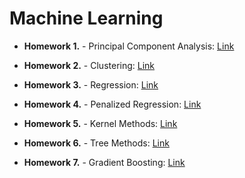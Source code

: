# Machine Learning 

- **Homework 1.** - Principal Component Analysis:
[Link](https://github.com/ewapajak/ML/blob/main/homework1_PCA.ipynb)

- **Homework 2.** - Clustering:
[Link](https://github.com/ewapajak/ML/blob/main/homework02_clustering.ipynb)

- **Homework 3.** - Regression:
[Link](https://github.com/ewapajak/ML/blob/main/homework03_regression.ipynb)

- **Homework 4.** - Penalized Regression:
[Link](https://github.com/ewapajak/ML/blob/main/homework04_penalized_regression.ipynb)

- **Homework 5.** - Kernel Methods:
[Link](https://github.com/ewapajak/ML/blob/main/Homework05_kernel_methods.ipynb)

- **Homework 6.** - Tree Methods:
[Link](https://github.com/ewapajak/ML/blob/main/Homework06_Tree_methods.ipynb)

- **Homework 7.** - Gradient Boosting:
[Link](https://github.com/ewapajak/ML/blob/main/homework07_gradient_boosting.ipynb)
